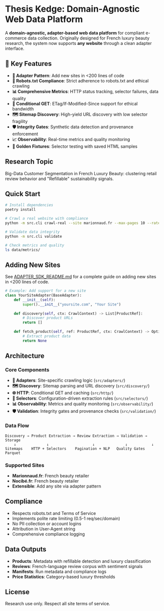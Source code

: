 # Thesis Kedge: Domain-Agnostic Web Data Platform

A **domain-agnostic, adapter-based web data platform** for compliant e-commerce data collection. Originally designed for French luxury beauty research, the system now supports **any website** through a clean adapter interface.

## 🚀 Key Features

- **🔌 Adapter Pattern**: Add new sites in <200 lines of code
- **🤖 Robots.txt Compliance**: Strict adherence to robots.txt and ethical crawling
- **📊 Comprehensive Metrics**: HTTP status tracking, selector failures, data quality
- **🔄 Conditional GET**: ETag/If-Modified-Since support for ethical bandwidth
- **🗺️ Sitemap Discovery**: High-yield URL discovery with low selector fragility
- **🛡️ Integrity Gates**: Synthetic data detection and provenance enforcement
- **📈 Observability**: Real-time metrics and quality monitoring
- **🧪 Golden Fixtures**: Selector testing with saved HTML samples

## Research Topic
Big-Data Customer Segmentation in French Luxury Beauty: clustering retail review behavior and "Refillable" sustainability signals.

## Quick Start

```bash
# Install dependencies
poetry install

# Crawl a real website with compliance
python -m src.cli crawl-real --site marionnaud.fr --max-pages 10 --rate-limit 0.5

# Validate data integrity
python -m src.cli validate

# Check metrics and quality
ls data/metrics/
```

## Adding New Sites

See [ADAPTER_SDK_README.md](ADAPTER_SDK_README.md) for a complete guide on adding new sites in <200 lines of code.

```python
# Example: Add support for a new site
class YourSiteAdapter(BaseAdapter):
    def __init__(self):
        super().__init__("yoursite.com", "Your Site")
    
    def discovery(self, ctx: CrawlContext) -> List[ProductRef]:
        # Discover product URLs
        return []
    
    def fetch_product(self, ref: ProductRef, ctx: CrawlContext) -> Optional[Product]:
        # Extract product data
        return None
```

## Architecture

### Core Components

- **🔌 Adapters**: Site-specific crawling logic (`src/adapters/`)
- **🗺️ Discovery**: Sitemap parsing and URL discovery (`src/discovery/`)
- **🌐 HTTP**: Conditional GET and caching (`src/http/`)
- **🎯 Selectors**: Configuration-driven extraction rules (`src/selectors/`)
- **📊 Observability**: Metrics and quality monitoring (`src/observability/`)
- **🛡️ Validation**: Integrity gates and provenance checks (`src/validation/`)

### Data Flow

```
Discovery → Product Extraction → Review Extraction → Validation → Storage
    ↓              ↓                    ↓              ↓           ↓
Sitemaps    HTTP + Selectors    Pagination + NLP   Quality Gates  Parquet
```

### Supported Sites

- **Marionnaud.fr**: French beauty retailer
- **Nocibé.fr**: French beauty retailer
- **Extensible**: Add any site via adapter pattern

## Compliance

- Respects robots.txt and Terms of Service
- Implements polite rate limiting (0.5-1 req/sec/domain)
- No PII collection or account logins
- Attribution in User-Agent string
- Comprehensive compliance logging

## Data Outputs

- **Products**: Metadata with refillable detection and luxury classification
- **Reviews**: French-language review corpus with sentiment signals
- **Manifests**: Run metadata and compliance logs
- **Price Statistics**: Category-based luxury thresholds

## License

Research use only. Respect all site terms of service.
